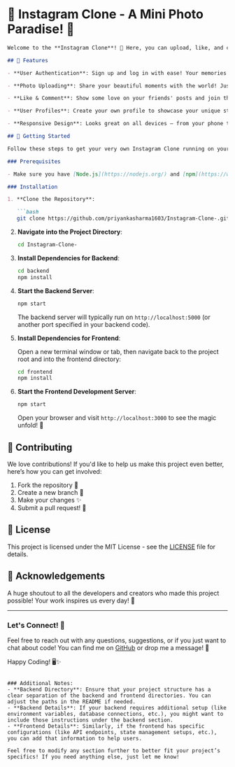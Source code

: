 # 🎉 Instagram Clone - A Mini Photo Paradise! 📸
```markdown
Welcome to the **Instagram Clone**! 🎈 Here, you can upload, like, and comment on photos just like the real deal, but with a sprinkle of magic and a dash of fun! 🎊

## 🌟 Features

- **User Authentication**: Sign up and log in with ease! Your memories are safe with us. 🔑

- **Photo Uploading**: Share your beautiful moments with the world! Just click, upload, and voila! 🌍✨

- **Like & Comment**: Show some love on your friends' posts and join the conversation! 💬❤️

- **User Profiles**: Create your own profile to showcase your unique style and taste! 🎨

- **Responsive Design**: Looks great on all devices – from your phone to your grandma's computer! 📱💻

## 🚀 Getting Started

Follow these steps to get your very own Instagram Clone running on your local machine:

### Prerequisites

- Make sure you have [Node.js](https://nodejs.org/) and [npm](https://www.npmjs.com/) installed on your machine. (You can check if they are installed by running `node -v` and `npm -v` in your terminal).

### Installation

1. **Clone the Repository**:

   ```bash
   git clone https://github.com/priyankasharma1603/Instagram-Clone-.git
   ```

2. **Navigate into the Project Directory**:

   ```bash
   cd Instagram-Clone-
   ```

3. **Install Dependencies for Backend**:

   ```bash
   cd backend
   npm install
   ```

4. **Start the Backend Server**:

   ```bash
   npm start
   ```

   The backend server will typically run on `http://localhost:5000` (or another port specified in your backend code).

5. **Install Dependencies for Frontend**:

   Open a new terminal window or tab, then navigate back to the project root and into the frontend directory:

   ```bash
   cd frontend
   npm install
   ```

6. **Start the Frontend Development Server**:

   ```bash
   npm start
   ```

   Open your browser and visit `http://localhost:3000` to see the magic unfold! 🎉

## 🌈 Contributing

We love contributions! If you'd like to help us make this project even better, here’s how you can get involved:

1. Fork the repository 🍴
2. Create a new branch 🌿
3. Make your changes ✨
4. Submit a pull request! 🚀

## 🤖 License

This project is licensed under the MIT License - see the [LICENSE](LICENSE) file for details.

## 🥳 Acknowledgements

A huge shoutout to all the developers and creators who made this project possible! Your work inspires us every day! 🙌

---

### Let's Connect! 🤝

Feel free to reach out with any questions, suggestions, or if you just want to chat about code! You can find me on [GitHub](https://github.com/priyankasharma1603) or drop me a message! 💬

Happy Coding! 🖥️✨
```

### Additional Notes:
- **Backend Directory**: Ensure that your project structure has a clear separation of the backend and frontend directories. You can adjust the paths in the README if needed.
- **Backend Details**: If your backend requires additional setup (like environment variables, database connections, etc.), you might want to include those instructions under the backend section.
- **Frontend Details**: Similarly, if the frontend has specific configurations (like API endpoints, state management setups, etc.), you can add that information to help users.

Feel free to modify any section further to better fit your project’s specifics! If you need anything else, just let me know!
